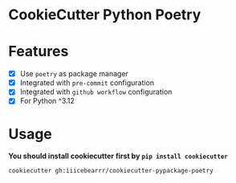 # CookieCutter Python Poetry

# Features

- [x] Use `poetry` as package manager
- [x] Integrated with `pre-commit` configuration
- [x] Integrated with `github workflow` configuration
- [x] For Python ^3.12

# Usage

**You should install cookiecutter first by `pip install cookiecutter`**

```bash
cookiecutter gh:iiicebearrr/cookiecutter-pypackage-poetry
```